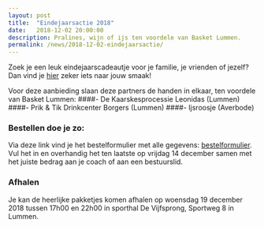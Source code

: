 ```yaml
---
layout: post
title:  "Eindejaarsactie 2018"
date:   2018-12-02 20:00:00
description: Pralines, wijn of ijs ten voordele van Basket Lummen.
permalink: /news/2018-12-02-eindejaarsactie/
---
```


Zoek je een leuk eindejaarscadeautje voor je familie, je vrienden of jezelf? Dan vind je [hier](/news/downloads/eindejaarsactie_2018_formulier.pdf) zeker iets naar jouw smaak! 

Voor deze aanbieding slaan deze partners de handen in elkaar, ten voordele van Basket Lummen:
####- De Kaarskesprocessie Leonidas (Lummen)
####- Prik & Tik Drinkcenter Borgers (Lummen)
####- Ijsroosje (Averbode)

### Bestellen doe je zo:

Via deze link vind je het bestelformulier met alle gegevens: [bestelformulier](/news/downloads/eindejaarsactie_2018_formulier.pdf). 
Vul het in en overhandig het ten laatste op vrijdag 14 december samen met het juiste bedrag aan je coach of aan een bestuurslid.

### Afhalen

Je kan de heerlijke pakketjes komen afhalen op woensdag 19 december 2018 tussen 17h00 en 22h00 in sporthal De Vijfsprong, Sportweg 8 in Lummen.
